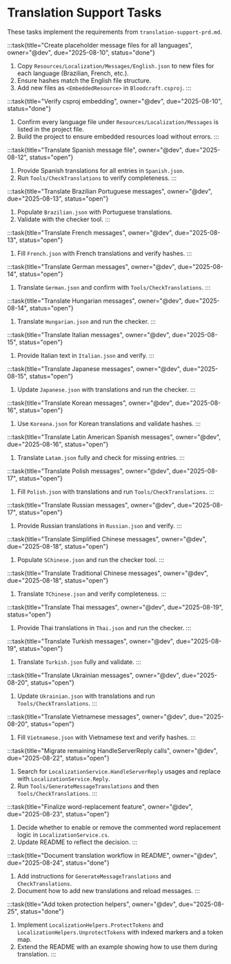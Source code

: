 # Translation Support Tasks

These tasks implement the requirements from `translation-support-prd.md`.

:::task{title="Create placeholder message files for all languages", owner="@dev", due="2025-08-10", status="done"}
1. Copy `Resources/Localization/Messages/English.json` to new files for each language (Brazilian, French, etc.).
2. Ensure hashes match the English file structure.
3. Add new files as `<EmbeddedResource>` in `Bloodcraft.csproj`.
:::

:::task{title="Verify csproj embedding", owner="@dev", due="2025-08-10", status="done"}
1. Confirm every language file under `Resources/Localization/Messages` is listed in the project file.
2. Build the project to ensure embedded resources load without errors.
:::

:::task{title="Translate Spanish message file", owner="@dev", due="2025-08-12", status="open"}
1. Provide Spanish translations for all entries in `Spanish.json`.
2. Run `Tools/CheckTranslations` to verify completeness.
:::

:::task{title="Translate Brazilian Portuguese messages", owner="@dev", due="2025-08-13", status="open"}
1. Populate `Brazilian.json` with Portuguese translations.
2. Validate with the checker tool.
:::

:::task{title="Translate French messages", owner="@dev", due="2025-08-13", status="open"}
1. Fill `French.json` with French translations and verify hashes.
:::

:::task{title="Translate German messages", owner="@dev", due="2025-08-14", status="open"}
1. Translate `German.json` and confirm with `Tools/CheckTranslations`.
:::

:::task{title="Translate Hungarian messages", owner="@dev", due="2025-08-14", status="open"}
1. Translate `Hungarian.json` and run the checker.
:::

:::task{title="Translate Italian messages", owner="@dev", due="2025-08-15", status="open"}
1. Provide Italian text in `Italian.json` and verify.
:::

:::task{title="Translate Japanese messages", owner="@dev", due="2025-08-15", status="open"}
1. Update `Japanese.json` with translations and run the checker.
:::

:::task{title="Translate Korean messages", owner="@dev", due="2025-08-16", status="open"}
1. Use `Koreana.json` for Korean translations and validate hashes.
:::

:::task{title="Translate Latin American Spanish messages", owner="@dev", due="2025-08-16", status="open"}
1. Translate `Latam.json` fully and check for missing entries.
:::

:::task{title="Translate Polish messages", owner="@dev", due="2025-08-17", status="open"}
1. Fill `Polish.json` with translations and run `Tools/CheckTranslations`.
:::

:::task{title="Translate Russian messages", owner="@dev", due="2025-08-17", status="open"}
1. Provide Russian translations in `Russian.json` and verify.
:::

:::task{title="Translate Simplified Chinese messages", owner="@dev", due="2025-08-18", status="open"}
1. Populate `SChinese.json` and run the checker tool.
:::

:::task{title="Translate Traditional Chinese messages", owner="@dev", due="2025-08-18", status="open"}
1. Translate `TChinese.json` and verify completeness.
:::

:::task{title="Translate Thai messages", owner="@dev", due="2025-08-19", status="open"}
1. Provide Thai translations in `Thai.json` and run the checker.
:::

:::task{title="Translate Turkish messages", owner="@dev", due="2025-08-19", status="open"}
1. Translate `Turkish.json` fully and validate.
:::

:::task{title="Translate Ukrainian messages", owner="@dev", due="2025-08-20", status="open"}
1. Update `Ukrainian.json` with translations and run `Tools/CheckTranslations`.
:::

:::task{title="Translate Vietnamese messages", owner="@dev", due="2025-08-20", status="open"}
1. Fill `Vietnamese.json` with Vietnamese text and verify hashes.
:::

:::task{title="Migrate remaining HandleServerReply calls", owner="@dev", due="2025-08-22", status="open"}
1. Search for `LocalizationService.HandleServerReply` usages and replace with `LocalizationService.Reply`.
2. Run `Tools/GenerateMessageTranslations` and then `Tools/CheckTranslations`.
:::

:::task{title="Finalize word-replacement feature", owner="@dev", due="2025-08-23", status="open"}
1. Decide whether to enable or remove the commented word replacement logic in `LocalizationService.cs`.
2. Update README to reflect the decision.
:::

:::task{title="Document translation workflow in README", owner="@dev", due="2025-08-24", status="done"}
1. Add instructions for `GenerateMessageTranslations` and `CheckTranslations`.
2. Document how to add new translations and reload messages.
:::

:::task{title="Add token protection helpers", owner="@dev", due="2025-08-25", status="done"}
1. Implement `LocalizationHelpers.ProtectTokens` and `LocalizationHelpers.UnprotectTokens` with indexed markers and a token map.
2. Extend the README with an example showing how to use them during translation.
:::


